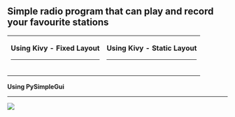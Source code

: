 <h2>Simple radio program that can play and record your favourite stations </h2>

<table>
  <tr>
    <td><p>
<b>Using Kivy - Fixed Layout</b><hr>
<img src="https://i.gyazo.com/01594c9bfd29dafdd2b2c8dbe742a9d6.png" alt="">
</p></td>
    <td><p>
<b>Using Kivy - Static Layout</b><hr>
<img src="https://i.gyazo.com/ef81ac96db41f2fd2aec70b8dfc6a8ba.png" alt="">
</p></td>
</tr>
</table>



<p>
<b>Using PySimpleGui</b><hr>
<img src="https://i.gyazo.com/797309adf41eedaf1691484d942c7dba.png">
</p>


